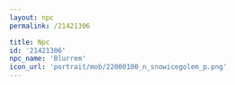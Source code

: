 ```yaml
---
layout: npc
permalink: /21421306

title: Npc
id: '21421306'
npc_name: 'Blurrem'
icon_url: 'portrait/mob/22000100_n_snowicegolem_p.png'
---
```

